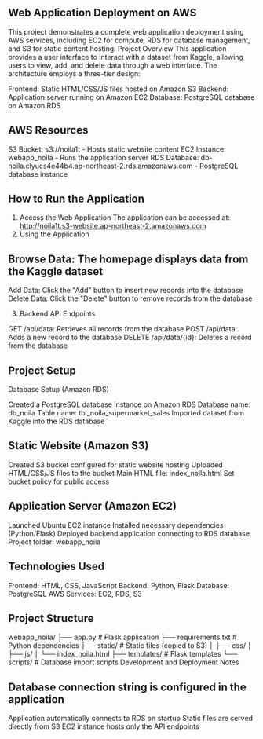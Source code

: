 ## Web Application Deployment on AWS
This project demonstrates a complete web application deployment using AWS services, including EC2 for compute, RDS for database management, and S3 for static content hosting.
Project Overview
This application provides a user interface to interact with a dataset from Kaggle, allowing users to view, add, and delete data through a web interface. The architecture employs a three-tier design:

Frontend: Static HTML/CSS/JS files hosted on Amazon S3
Backend: Application server running on Amazon EC2
Database: PostgreSQL database on Amazon RDS

## AWS Resources

S3 Bucket: s3://noila1t - Hosts static website content
EC2 Instance: webapp_noila - Runs the application server
RDS Database: db-noila.clyucs4e44b4.ap-northeast-2.rds.amazonaws.com - PostgreSQL database instance

## How to Run the Application
1. Access the Web Application
The application can be accessed at: http://noila1t.s3-website.ap-northeast-2.amazonaws.com
2. Using the Application

## Browse Data: The homepage displays data from the Kaggle dataset
Add Data: Click the "Add" button to insert new records into the database
Delete Data: Click the "Delete" button to remove records from the database

3. Backend API Endpoints

GET /api/data: Retrieves all records from the database
POST /api/data: Adds a new record to the database
DELETE /api/data/{id}: Deletes a record from the database

## Project Setup
Database Setup (Amazon RDS)

Created a PostgreSQL database instance on Amazon RDS
Database name: db_noila
Table name: tbl_noila_supermarket_sales
Imported dataset from Kaggle into the RDS database

## Static Website (Amazon S3)

Created S3 bucket configured for static website hosting
Uploaded HTML/CSS/JS files to the bucket
Main HTML file: index_noila.html
Set bucket policy for public access

## Application Server (Amazon EC2)

Launched Ubuntu EC2 instance
Installed necessary dependencies (Python/Flask)
Deployed backend application connecting to RDS database
Project folder: webapp_noila

## Technologies Used

Frontend: HTML, CSS, JavaScript
Backend: Python, Flask
Database: PostgreSQL
AWS Services: EC2, RDS, S3

## Project Structure
webapp_noila/
├── app.py                 # Flask application
├── requirements.txt       # Python dependencies
├── static/                # Static files (copied to S3)
│   ├── css/
│   ├── js/
│   └── index_noila.html
├── templates/             # Flask templates
└── scripts/               # Database import scripts
Development and Deployment Notes

## Database connection string is configured in the application
Application automatically connects to RDS on startup
Static files are served directly from S3
EC2 instance hosts only the API endpoints
